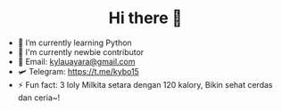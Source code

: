 <h1 align="center">Hi there 👋</h1>

- 🌱 I’m currently learning Python
- 🔬 I'm currently newbie contributor
- 📧 Email: kylauayara@gmail.com
- 🛩️ Telegram: https://t.me/kybo15
- ⚡ Fun fact: 3 loly Milkita setara dengan 120 kalory, Bikin sehat cerdas dan ceria~!

<!-- <div align="center">
  <a href="https://uyrlab.github.io/">
    <img src="https://img.shields.io/badge/GitHub-Pages-blue.svg?longCache=true&style=flat-round"/></a>
  <a href="https://draculatheme.com/mixplorer">
    <img src="https://img.shields.io/badge/Dracula-MixPlorer-green.svg?longCache=true&style=popout-round"/></a>
</div> -->

<!--
### Hi there 👋


**kybo15/kybo15** is a ✨ _special_ ✨ repository because its `README.md` (this file) appears on your GitHub profile.

Here are some ideas to get you started:

- 🔭 I’m currently working on ...
- 👯 I’m looking to collaborate on ...
- 🤔 I’m looking for help with ...
- 💬 Ask me about ...
- 📫 How to reach me: ...
- 😄 Pronouns: ...
-->
